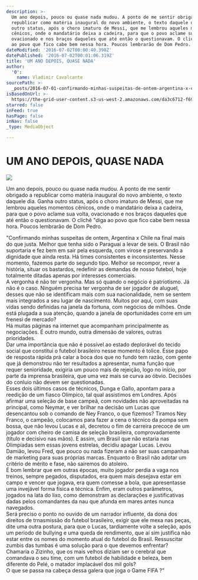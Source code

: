 ```yaml
---
description: >-
  Um ano depois, pouco ou quase nada mudou. A ponto de me sentir obrigado a
  republicar como matéria inaugural do novo ambiente, o texto daquele dia. Ganha
  outro status, após o choro imaturo de Messi, que me lembrou aqueles momentos
  cênicos, onde o mandatário deixa a cadeira, para que o povo aclame sua volta,
  ovacionado e nos braços daqueles que até então o questionavam. O clichê “diga
  ao povo que fico cabe bem nessa hora. Poucos lembrarão de Dom Pedro.
dateModified: '2016-07-02T00:00:40.398Z'
datePublished: '2016-07-02T00:01:06.319Z'
title: 'UM ANO DEPOIS, QUASE NADA'
author:
  '0':
    name: Vladimir Cavalcante
sourcePath: >-
  _posts/2016-07-01-confirmando-minhas-suspeitas-de-ontem-argentina-x-chile-na.md
isBasedOnUrl: >-
  https://the-grid-user-content.s3-us-west-2.amazonaws.com/da3c6712-f697-498a-9adf-48fb6e000d04.jpg
starred: false
inFeed: true
hasPage: false
inNav: false
_type: MediaObject

---
```

# UM ANO DEPOIS, QUASE NADA
![](https://the-grid-user-content.s3-us-west-2.amazonaws.com/da3c6712-f697-498a-9adf-48fb6e000d04.jpg)

Um ano depois, pouco ou quase nada mudou. A ponto de me sentir obrigado a republicar como matéria inaugural do novo ambiente, o texto daquele dia. Ganha outro status, após o choro imaturo de Messi, que me lembrou aqueles momentos cênicos, onde o mandatário deixa a cadeira, para que o povo aclame sua volta, ovacionado e nos braços daqueles que até então o questionavam. O clichê "diga ao povo que fico cabe bem nessa hora. Poucos lembrarão de Dom Pedro.

"Confirmando minhas suspeitas de ontem, Argentina x Chile na final mais do que justa. Melhor que tenha sido o Paraguai a levar de seis. O Brasil não suportaria e fez bem em sair pela esquerda, com virose e preservando a dignidade que ainda resta. Há times consistentes e inconsistentes. Nesse momento, fazemos parte do segundo tipo. Melhor se recompor, rever a história, situar os bastardos, redefinir as demandas de nosso futebol, hoje totalmente ditadas apenas por interesses comerciais.  
A vergonha é não ter vergonha. Mas só quando o negócio é patriotismo. Já não é o caso. Ninguém precisa ter vergonha de ser jogador de aluguel, desses que não se identificam mais com sua nacionalidade, nem se sentem mais integrados a seu lugar de nascimento. Muitos por aqui, com suas vidas sendo definidas na janela da fortuna, com negócios de milhões. Onde está plugada a sua atenção, quando a janela de oportunidades corre em um frenesi de mercado?  
Há muitas páginas na internet que acompanham principalmente as negociações. É outro mundo, outra dimensão de valores, outras prioridades.  
Dar uma importância que não é possível ao estado deplorável do tecido social que constitui o futebol brasileiro nesse momento é tolice. Esse papo de resposta rápida prá calar a boca dos que no fundo tem razão, com gente que já demonstrou não ter resultados a apresentar, numa função que requer senioridade, exigiria um pouco mais de rejeição, logo no início, por parte da imprensa brasileira, que uma vez mais se curva ao óbvio. Decisões do conluio não devem ser questionadas.  
Esses dois últimos casos de técnicos, Dunga e Gallo, apontam para a reedição de um fiasco Olímpico, tal qual assistimos em Londres. Após afirmar uma seleção de base campeã, com novidades não aproveitadas na principal, como Neymar, e ver brilhar na decisão um Lucas que desencantou sob o comando de Ney Franco, o que fizemos? Tiramos Ney Franco, o campeão, colocamos para fazer a cena o técnico da pompa sem bossa, que não levou Lucas e ali, decretou o fim de carreira precoce de um jogador com cheiro de camisa de seleção brasileira, comprovadamente (título e decisivo nas mãos). E assim, um Brasil que não estaria nas Olimpíadas sem essas jovens estrelas, decidiu apagar Lucas. Levou Damião, levou Fred, que pouco ou nada fizeram a não ser suas campanhas de marketing para suas próprias marcas. Enquanto o Brasil não adotar um critério de mérito e fase, não sairemos do atoleiro.  
É bom lembrar que em outras épocas, muito jogador perdia a vaga nos treinos, sempre pegados, disputados, era quem mais desejava estar em campo e vencer que jogava, era quem comesse a bola, que apresentasse uma invejável forma física e técnica. Enfim, eram outros parâmetros, jogados na lata do lixo, como demonstram as declarações e justificativas dadas pelos comandantes da nau que afunda em mares antes nunca navegados.  
Será preciso o ponto no ouvido de um narrador influente, da dona dos direitos de trnasmissão do futebol brasileiro, exigir que ele mexa nas peças, dite uma outra postura, para que o Lucas, tardiamente volte a seleção, após um período de bullying e uma queda de rendimento, que aí sim justifica não estar entre os nomes do momento atual do futebol do Brasil. Ressuscitar zumbis das tumbas é uma solução para o que devemos enfrentar? Chamaria o Zizinho, que os mais velhos diziam ser o cerebral que comandava o seu time, com um futebol de habilidade e beleza, bem diferente do Pelé, o matador implacável dos mil gols?  
O que se passa na cabeça dessa galera que joga o Game FIFA ?"